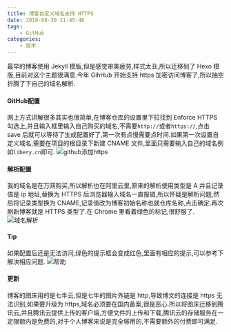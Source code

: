 ```yaml
---
title: 博客自定义域名支持 HTTPS
date: 2018-08-30 11:45:46
tags:
    - GitHub
categories:
    - 技术
---
```


最早的博客使用 Jekyll 模版,但是感觉审美疲劳,样式太丑,所以迁移到了 Hexo 模版,目前对这个主题很满意.今年 GihHub 开始支持 https 加密访问博客了,所以抽空折腾了下自己的域名解析.
<!-- more -->
#### GitHub配置
网上方式讲解很多其实也很简单,在博客仓库的设置里下拉找到 Enforce HTTPS 勾选上,并且输入框里输入自己购买的域名,不需要```http://```或者```https://```,点击 save 后就可以等待了生成配置好了,第一次有点慢需要点时间.如果第一次设置自定义域名,需要在项目的根目录下新建 CNAME 文件,里面只需要输入自己的域名例如```libery.cn```即可.
![github添加https](http://7qndg9.com1.z0.glb.clouddn.com/github_add_https.png)

#### 解析配置
我的域名是在万网购买,所以解析也在阿里云里,原来的解析使用类型是 A 并且记录值是 ip 地址,替换为 HTTPS 后浏览器输入域名一直报错,所以怀疑是解析问题,然后将记录类型换为 CNAME,记录值改为博客初始名称也就仓库名称,点击确定.再次刷新博客就是 HTTPS 类型了.在 Chrome 里看着绿色的标记,很舒服了.
![域名解析](http://7qndg9.com1.z0.glb.clouddn.com/github_https_cname.png)

#### Tip
如果配置后还是无法访问,绿色的提示框会变成红色,里面有相应的提示,可以参考下解决相应问题.
![帮助](http://7qndg9.com1.z0.glb.clouddn.com/github_https_tip.png)

#### 更新
博客的图床用的是七牛云,但是七牛的图片外链是 http,导致博文的连接是 https 无法识别,如果要升级为 https,域名必须要在国内备案,很是恶心.所以将图床迁移到腾讯云,并且腾讯云提供上传的客户端,方便文件的上传和下载,腾讯云的存储服务在一定限额内是免费的,对于个人博客来说是完全够用的,不需要额外的付费即可满足.